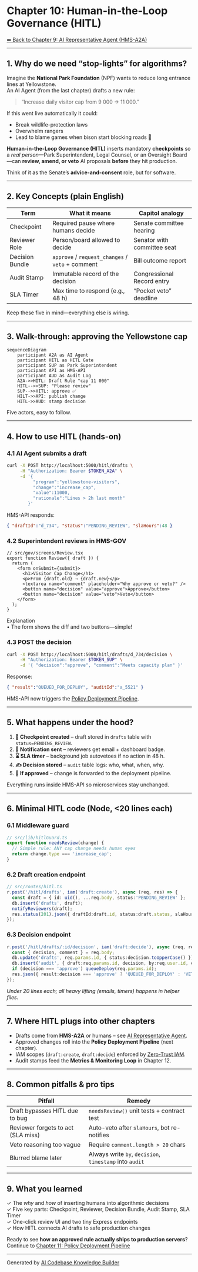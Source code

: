 # Chapter 10: Human-in-the-Loop Governance (HITL)

[⬅︎ Back to Chapter&nbsp;9: AI Representative Agent (HMS-A2A)](09_ai_representative_agent__hms_a2a__.md)

---

## 1. Why do we need “stop-lights” for algorithms?

Imagine the **National Park Foundation** (NPF) wants to reduce long entrance lines at Yellowstone.  
An AI Agent (from the last chapter) drafts a new rule:

> “Increase daily visitor cap from 9 000 → 11 000.”

If this went live automatically it could:

* Break wildlife-protection laws  
* Overwhelm rangers  
* Lead to blame games when bison start blocking roads 🦬

**Human-in-the-Loop Governance (HITL)** inserts mandatory **checkpoints** so a *real person*—Park Superintendent, Legal Counsel, or an Oversight Board—can **review, amend, or veto** AI proposals **before** they hit production.

Think of it as the Senate’s **advice-and-consent** role, but for software.

---

## 2. Key Concepts (plain English)

| Term             | What it means                        | Capitol analogy                |
|------------------|--------------------------------------|--------------------------------|
| Checkpoint       | Required pause where humans decide   | Senate committee hearing       |
| Reviewer Role    | Person/board allowed to decide       | Senator with committee seat    |
| Decision Bundle  | `approve` / `request_changes` / `veto` + comment | Bill outcome report |
| Audit Stamp      | Immutable record of the decision     | Congressional Record entry     |
| SLA Timer        | Max time to respond (e.g., 48 h)     | “Pocket veto” deadline         |

Keep these five in mind—everything else is wiring.

---

## 3. Walk-through: approving the Yellowstone cap

```mermaid
sequenceDiagram
    participant A2A as AI Agent
    participant HITL as HITL Gate
    participant SUP as Park Superintendent
    participant API as HMS-API
    participant AUD as Audit Log
    A2A->>HITL: Draft Rule "cap 11 000"
    HITL-->>SUP: "Please review"
    SUP-->>HITL: approve ✅
    HILT->>API: publish change
    HITL->>AUD: stamp decision
```

Five actors, easy to follow.

---

## 4. How to use HITL (hands-on)

### 4.1 AI Agent submits a draft

```bash
curl -X POST http://localhost:5000/hitl/drafts \
     -H "Authorization: Bearer $TOKEN_A2A" \
     -d '{
          "program":"yellowstone-visitors",
          "change":"increase_cap",
          "value":11000,
          "rationale":"Lines > 2h last month"
        }'
```

HMS-API responds:

```json
{ "draftId":"d_734", "status":"PENDING_REVIEW", "slaHours":48 }
```

### 4.2 Superintendent reviews in HMS-GOV

```tsx
// src/gov/screens/Review.tsx
export function Review({ draft }) {
  return (
    <form onSubmit={submit}>
      <h1>Visitor Cap Change</h1>
      <p>From {draft.old} → {draft.new}</p>
      <textarea name="comment" placeholder="Why approve or veto?" />
      <button name="decision" value="approve">Approve</button>
      <button name="decision" value="veto">Veto</button>
    </form>
  );
}
```

Explanation  
• The form shows the diff and two buttons—simple!

### 4.3 POST the decision

```bash
curl -X POST http://localhost:5000/hitl/drafts/d_734/decision \
     -H "Authorization: Bearer $TOKEN_SUP" \
     -d '{ "decision":"approve", "comment":"Meets capacity plan" }'
```

Response:

```json
{ "result":"QUEUED_FOR_DEPLOY", "auditId":"a_5521" }
```

HMS-API now triggers the [Policy Deployment Pipeline](11_policy_deployment_pipeline_.md).

---

## 5. What happens under the hood?

1. **🛑 Checkpoint created** – draft stored in `drafts` table with `status=PENDING_REVIEW`.  
2. **🔔 Notification sent** – reviewers get email + dashboard badge.  
3. **⌛ SLA timer** – background job autovetoes if no action in 48 h.  
4. **✍️ Decision stored** – `audit` table logs: who, what, when, why.  
5. **🚚 If approved** – change is forwarded to the deployment pipeline.  

Everything runs inside HMS-API so microservices stay unchanged.

---

## 6. Minimal HITL code (Node, <20 lines each)

### 6.1 Middleware guard

```ts
// src/lib/hitlGuard.ts
export function needsReview(change) {
  // Simple rule: ANY cap change needs human eyes
  return change.type === 'increase_cap';
}
```

### 6.2 Draft creation endpoint

```ts
// src/routes/hitl.ts
r.post('/hitl/drafts', iam('draft:create'), async (req, res) => {
  const draft = { id: uid(), ...req.body, status:'PENDING_REVIEW' };
  db.insert('drafts', draft);
  notifyReviewers(draft);
  res.status(201).json({ draftId:draft.id, status:draft.status, slaHours:48 });
});
```

### 6.3 Decision endpoint

```ts
r.post('/hitl/drafts/:id/decision', iam('draft:decide'), async (req, res) => {
  const { decision, comment } = req.body;
  db.update('drafts', req.params.id, { status:decision.toUpperCase() });
  db.insert('audit', { draft:req.params.id, decision, by:req.user.id, comment });
  if (decision === 'approve') queueDeploy(req.params.id);
  res.json({ result:decision === 'approve' ? 'QUEUED_FOR_DEPLOY' : 'VETOED' });
});
```

*Under 20 lines each; all heavy lifting (emails, timers) happens in helper files.*

---

## 7. Where HITL plugs into other chapters

* Drafts come from **HMS-A2A** or humans – see [AI Representative Agent](09_ai_representative_agent__hms_a2a__.md).  
* Approved changes roll into the **Policy Deployment Pipeline** (next chapter).  
* IAM scopes (`draft:create`, `draft:decide`) enforced by [Zero-Trust IAM](04_access___identity_control__zero_trust_iam__.md).  
* Audit stamps feed the **Metrics & Monitoring Loop** in Chapter 12.

---

## 8. Common pitfalls & pro tips

| Pitfall                              | Remedy                                     |
|--------------------------------------|--------------------------------------------|
| Draft bypasses HITL due to bug       | `needsReview()` unit tests + contract test |
| Reviewer forgets to act (SLA miss)   | Auto-veto after `slaHours`, bot re-notifies |
| Veto reasoning too vague             | Require `comment.length > 20` chars        |
| Blurred blame later                  | Always write `by`, `decision`, `timestamp` into `audit` |

---

## 9. What you learned

✓ The *why* and *how* of inserting humans into algorithmic decisions  
✓ Five key parts: Checkpoint, Reviewer, Decision Bundle, Audit Stamp, SLA Timer  
✓ One-click review UI and two tiny Express endpoints  
✓ How HITL connects AI drafts to safe production changes  

Ready to see **how an approved rule actually ships to production servers**?  
Continue to [Chapter&nbsp;11: Policy Deployment Pipeline](11_policy_deployment_pipeline_.md)

---

Generated by [AI Codebase Knowledge Builder](https://github.com/The-Pocket/Tutorial-Codebase-Knowledge)